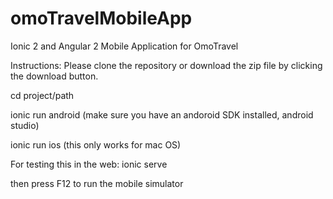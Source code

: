 # omoTravelMobileApp
Ionic 2 and Angular 2 Mobile Application for OmoTravel

Instructions:
Please clone the repository or download the zip file by clicking the download button.

cd project/path

ionic run android
(make sure you have an andoroid SDK installed, android studio)

ionic run ios
(this only works for mac OS)

For testing this in the web:
ionic serve

then press F12 to run the mobile simulator



